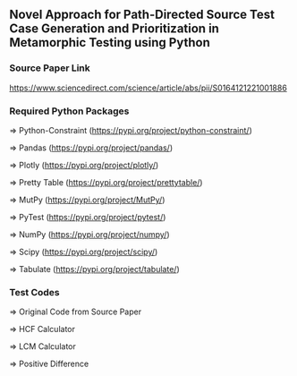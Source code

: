 ## Novel Approach for Path-Directed Source Test Case Generation and Prioritization in Metamorphic Testing using Python

### Source Paper Link
https://www.sciencedirect.com/science/article/abs/pii/S0164121221001886


### Required Python Packages

=>  Python-Constraint   (https://pypi.org/project/python-constraint/)

=>  Pandas              (https://pypi.org/project/pandas/)

=>  Plotly              (https://pypi.org/project/plotly/)

=>  Pretty Table        (https://pypi.org/project/prettytable/)

=>  MutPy               (https://pypi.org/project/MutPy/)

=>  PyTest              (https://pypi.org/project/pytest/)

=>  NumPy               (https://pypi.org/project/numpy/)

=>  Scipy               (https://pypi.org/project/scipy/)

=>  Tabulate            (https://pypi.org/project/tabulate/)

### Test Codes

=>  Original Code from Source Paper

=>  HCF Calculator

=>  LCM Calculator

=>  Positive Difference
